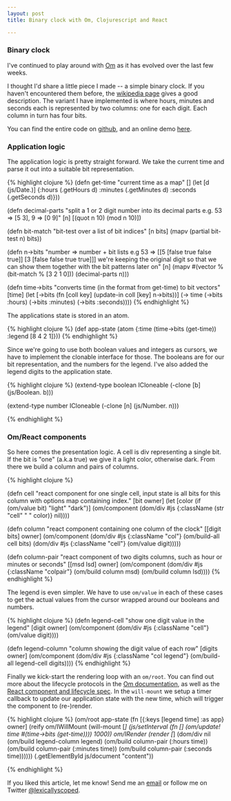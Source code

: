 ```yaml
---
layout: post
title: Binary clock with Om, Clojurescript and React

---
```


### Binary clock
I've continued to play around with [Om](https://github.com/swannodette/om) as it has evolved over the last few weeks. 

I thought I'd share a little piece I made -- a simple binary clock. If you haven't encountered them before, the [wikipedia page](http://en.wikipedia.org/wiki/Binary_clock) gives a good description. The variant I have implemented is where hours, minutes and seconds each is represented by two columns: one for each digit. Each column in turn has four bits.

You can find the entire code on [github](https://github.com/fredyr/binclock/blob/master/src/binclock/core.cljs), and an online demo  [here](/demo/binclock/).

### Application logic

The application logic is pretty straight forward. We take the current time and parse it out into a suitable bit representation.

{% highlight clojure %}
(defn get-time
  "current time as a map"
  []
  (let [d (js/Date.)]
    {:hours (.getHours d)
     :minutes (.getMinutes d)
     :seconds (.getSeconds d)}))

(defn decimal-parts
  "split a 1 or 2 digit number into its decimal parts
   e.g. 53 => [5 3], 9 => [0 9]"
  [n]
  [(quot n 10) (mod n 10)])

(defn bit-match 
  "bit-test over a list of bit indices"
  [n bits]
  (mapv (partial bit-test n) bits))

(defn n->bits
  "number => number + bit lists 
   e.g 53 => [[5 [false true false true]] [3 [false false true true]]]
   we're keeping the original digit so that we can show them together with
   the bit patterns later on"
  [n]
  (mapv #(vector % (bit-match % [3 2 1 0])) (decimal-parts n)))

(defn time->bits
  "converts time (in the format from get-time) to bit vectors"
  [time]
  (let [->bits (fn [coll key]
                 (update-in coll [key] n->bits))]
    (-> time 
        (->bits :hours)
        (->bits :minutes)
        (->bits :seconds))))
{% endhighlight %}

The applications state is stored in an atom.

{% highlight clojure %}
(def app-state (atom {:time (time->bits (get-time))
                      :legend [8 4 2 1]}))
{% endhighlight %}

Since we're going to use both boolean values and integers as cursors, we have to implement the clonable interface for those. The booleans are for our bit representation, and the numbers for the legend. I've also added the legend digits to the application state.

{% highlight clojure %}
(extend-type boolean
  ICloneable
  (-clone [b] (js/Boolean. b)))

(extend-type number
  ICloneable
  (-clone [n] (js/Number. n)))

{% endhighlight %}

### Om/React components

So here comes the presentation logic. A cell is div representing a single bit. If the bit is "one" (a.k.a true) we give it a light color, otherwise dark. From there we build a column and pairs of columns.

{% highlight clojure %}

(defn cell
  "react component for one single cell, input state is all bits for this
  column with options map containing index."
  [bit owner]
  (let [color (if (om/value bit) "light" "dark")]
    (om/component (dom/div #js {:className (str "cell" " " color)} nil))))

(defn column
  "react component containing one column of the clock"
  [[digit bits] owner]
  (om/component
   (dom/div #js {:className "col"}
            (om/build-all cell bits)
            (dom/div #js {:className "cell"} (om/value digit)))))

(defn column-pair
  "react component of two digits columns, such as hour or minutes or seconds"
  [[msd lsd] owner]
  (om/component
   (dom/div #js {:className "colpair"}
            (om/build column msd)
            (om/build column lsd))))
{% endhighlight %}

The legend is even simpler. We have to use `om/value` in each of these cases to get the actual values from the cursor wrapped around our booleans and numbers.

{% highlight clojure %}
(defn legend-cell
  "show one digit value in the legend"
  [digit owner]
  (om/component (dom/div #js {:className "cell"} (om/value digit))))

(defn legend-column
  "column showing the digit value of each row"
  [digits owner]
  (om/component
   (dom/div #js {:className "col legend"}
            (om/build-all legend-cell digits))))
{% endhighlight %}

Finally we kick-start the rendering loop with an `om/root`. You can find out more about the lifecycle protocols in the [Om documentation](https://github.com/swannodette/om/wiki/Documentation), as well as the [React component and lifecycle spec](http://facebook.github.io/react/docs/component-specs.html). In the `will-mount` we setup a timer callback to update our application state with the new time, which will trigger the component to (re-)render.

{% highlight clojure %}
(om/root
 app-state
 (fn [{:keys [legend time] :as app} owner]
   (reify
     om/IWillMount
     (will-mount [_]
       (js/setInterval
        (fn [] (om/update! time #(time->bits (get-time)))) 1000))
     om/IRender
     (render [_]
       (dom/div nil
                (om/build legend-column legend)
                (om/build column-pair (:hours time))
                (om/build column-pair (:minutes time))
                (om/build column-pair (:seconds time))))))
 (.getElementById js/document "content"))

{% endhighlight %}

If you liked this article, let me know! Send me an [email](mailto:fredrik.dyrkell@gmail.com) or follow me on Twitter [@lexicallyscoped](https://twitter.com/lexicallyscoped).


